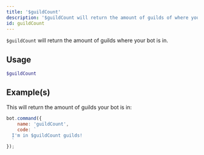 ```yaml
---
title: '$guildCount'
description: '$guildCount will return the amount of guilds of where your bot is in.'
id: guildCount
---
```


`$guildCount` will return the amount of guilds where your bot is in.

## Usage

```php
$guildCount
```

## Example(s)

This will return the amount of guilds your bot is in:

```javascript
bot.command({
    name: 'guildCount',
    code: `
  I'm in $guildCount guilds!
  `
});
```
